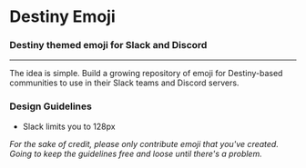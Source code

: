 # Destiny Emoji
### Destiny themed emoji for Slack and Discord
---

The idea is simple. Build a growing repository of emoji for Destiny-based communities to use in their Slack teams and Discord servers.

### Design Guidelines

- Slack limits you to 128px

_For the sake of credit, please only contribute emoji that you've created. Going to keep the guidelines free and loose until there's a problem._
